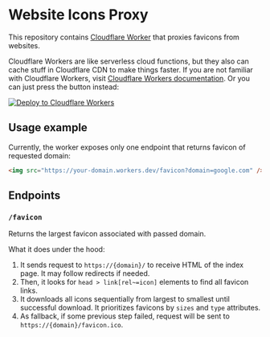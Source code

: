 # Website Icons Proxy

This repository contains [Cloudflare Worker](https://workers.cloudflare.com) that proxies favicons from websites.

Cloudflare Workers are like serverless cloud functions, but they also can cache stuff in Cloudflare CDN to make things faster. If you are not familiar with Cloudflare Workers, visit [Cloudflare Workers documentation](https://developers.cloudflare.com/workers/). Or you can just press the button instead:

[![Deploy to Cloudflare Workers](https://deploy.workers.cloudflare.com/button)](https://deploy.workers.cloudflare.com/?url=https://github.com/camellia-app/website-icons-proxy)

## Usage example

Currently, the worker exposes only one endpoint that returns favicon of requested domain:

```html
<img src="https://your-domain.workers.dev/favicon?domain=google.com" />
```

## Endpoints

### `/favicon`

Returns the largest favicon associated with passed domain.

What it does under the hood:

1. It sends request to `https://{domain}/` to receive HTML of the index page. It may follow redirects if needed.
2. Then, it looks for `head > link[rel~=icon]` elements to find all favicon links.
3. It downloads all icons sequentially from largest to smallest until successful download. It prioritizes favicons by `sizes` and `type` attributes.
4. As fallback, if some previous step failed, request will be sent to `https://{domain}/favicon.ico`.
